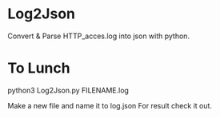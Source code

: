 # Log2Json
Convert &amp; Parse HTTP_acces.log into json with python. 
# To Lunch
python3 Log2Json.py FILENAME.log

Make a new file and name it to log.json
For result check it out.
